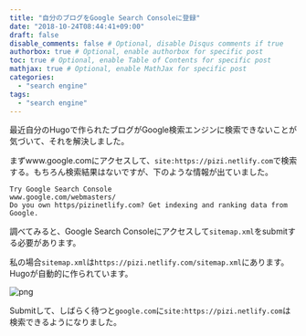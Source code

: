 ```yaml
---
title: "自分のブログをGoogle Search Consoleに登録"
date: "2018-10-24T08:44:41+09:00"
draft: false
disable_comments: false # Optional, disable Disqus comments if true
authorbox: true # Optional, enable authorbox for specific post
toc: true # Optional, enable Table of Contents for specific post
mathjax: true # Optional, enable MathJax for specific post
categories:
  - "search engine"
tags:
  - "search engine"
---
```


最近自分のHugoで作られたブログがGoogle検索エンジンに検索できないことが気づいて、それを解決しました。

まずwww.google.comにアクセスして、`site:https://pizi.netlify.com`で検索する。もちろん検索結果はないですが、下のような情報が出ていました。

```
Try Google Search Console
www.google.com/webmasters/
Do you own https/pizinetlify.com? Get indexing and ranking data from Google.
```

調べてみると、Google Search Consoleにアクセスして`sitemap.xml`をsubmitする必要があります。

私の場合`sitemap.xml`は`https://pizi.netlify.com/sitemap.xml`にあります。Hugoが自動的に作られています。


![png](../../verify-site-in-google-search-console/1.png) 


Submitして、しばらく待つと`google.com`に`site:https://pizi.netlify.com`は検索できるようになりました。 
